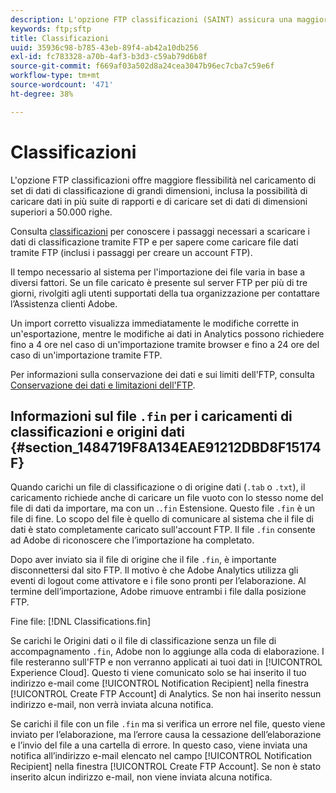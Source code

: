 ```yaml
---
description: L'opzione FTP classificazioni (SAINT) assicura una maggior flessibilità nel caricamento di grandi set di dati e consente inoltre di caricare i dati in più suite di report e di caricare set di dati con più di 50.000 righe.
keywords: ftp;sftp
title: Classificazioni
uuid: 35936c98-b785-43eb-89f4-ab42a10db256
exl-id: fc783328-a70b-4af3-b3d3-c59ab79d6b8f
source-git-commit: f669af03a502d8a24cea3047b96ec7cba7c59e6f
workflow-type: tm+mt
source-wordcount: '471'
ht-degree: 38%

---
```


# Classificazioni

L&#39;opzione FTP classificazioni offre maggiore flessibilità nel caricamento di set di dati di classificazione di grandi dimensioni, inclusa la possibilità di caricare dati in più suite di rapporti e di caricare set di dati di dimensioni superiori a 50.000 righe.

Consulta [classificazioni](https://experienceleague.adobe.com/docs/analytics/components/classifications/classifications-importer/c-working-with-saint.html) per conoscere i passaggi necessari a scaricare i dati di classificazione tramite FTP e per sapere come caricare file dati tramite FTP (inclusi i passaggi per creare un account FTP).

Il tempo necessario al sistema per l&#39;importazione dei file varia in base a diversi fattori. Se un file caricato è presente sul server FTP per più di tre giorni, rivolgiti agli utenti supportati della tua organizzazione per contattare l’Assistenza clienti Adobe.

Un import corretto visualizza immediatamente le modifiche corrette in un&#39;esportazione, mentre le modifiche ai dati in Analytics possono richiedere fino a 4 ore nel caso di un&#39;importazione tramite browser e fino a 24 ore del caso di un&#39;importazione tramite FTP.

Per informazioni sulla conservazione dei dati e sui limiti dell&#39;FTP, consulta [Conservazione dei dati e limitazioni dell&#39;FTP](/help/export/ftp-and-sftp/ftp-limits.md).

## Informazioni sul file `.fin` per i caricamenti di classificazioni e origini dati {#section_1484719F8A134EAE91212DBD8F15174F}

Quando carichi un file di classificazione o di origine dati (`.tab` o `.txt`), il caricamento richiede anche di caricare un file vuoto con lo stesso nome del file di dati da importare, ma con un .`.fin` Estensione. Questo file `.fin` è un file di fine. Lo scopo del file è quello di comunicare al sistema che il file di dati è stato completamente caricato sull&#39;account FTP. Il file `.fin` consente ad Adobe di riconoscere che l’importazione ha completato.

Dopo aver inviato sia il file di origine che il file `.fin`, è importante disconnettersi dal sito FTP. Il motivo è che Adobe Analytics utilizza gli eventi di logout come attivatore e i file sono pronti per l’elaborazione. Al termine dell’importazione, Adobe rimuove entrambi i file dalla posizione FTP.

Fine file: [!DNL Classifications.fin]

Se carichi le Origini dati o il file di classificazione senza un file di accompagnamento `.fin`, Adobe non lo aggiunge alla coda di elaborazione. I file resteranno sull&#39;FTP e non verranno applicati ai tuoi dati in [!UICONTROL Experience Cloud]. Questo ti viene comunicato solo se hai inserito il tuo indirizzo e-mail come [!UICONTROL Notification Recipient] nella finestra [!UICONTROL Create FTP Account] di Analytics. Se non hai inserito nessun indirizzo e-mail, non verrà inviata alcuna notifica.

Se carichi il file con un file `.fin` ma si verifica un errore nel file, questo viene inviato per l’elaborazione, ma l’errore causa la cessazione dell’elaborazione e l’invio del file a una cartella di errore. In questo caso, viene inviata una notifica all’indirizzo e-mail elencato nel campo [!UICONTROL Notification Recipient] nella finestra [!UICONTROL Create FTP Account]. Se non è stato inserito alcun indirizzo e-mail, non viene inviata alcuna notifica.
